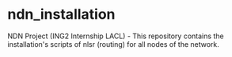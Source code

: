 # ndn_installation
NDN Project (ING2 Internship LACL) -  This repository contains the installation's scripts of nlsr (routing) for all nodes of the network.
